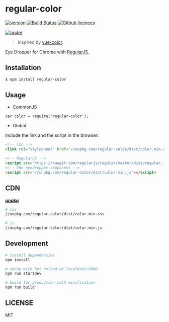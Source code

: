 # regular-color

[![version](https://img.shields.io/npm/v/regular-color.svg)](https://www.npmjs.com/package/regular-color) 
[![Build Status](https://img.shields.io/travis/Deol/regular-color.svg)](https://travis-ci.org/Deol/regular-color)
[![Github licences](https://img.shields.io/github/license/Deol/regular-color.svg)](https://github.com/Deol/regular-color/blob/master/LICENSE)

[![nodei](https://nodei.co/npm/regular-color.png?downloads=true)](https://www.npmjs.com/package/regular-color)

>  Inspired by [vue-color](https://github.com/xiaokaike/vue-color).

Eye Dropper for Chrome with [RegularJS](https://github.com/regularjs/regular).

## Installation

```bash
$ npm install regular-color
```

## Usage

 - CommonJS

```
var color = require('regular-color');
```

 - Global

Include the link and the script in the browser:

```html
<!-- css -->
<link rel="stylesheet" href="//unpkg.com/regular-color/dist/color.min.css">

<!-- RegularJS -->
<script src="https://rawgit.com/regularjs/regular/master/dist/regular.js"></script>
<!-- the eyedropper component -->
<script src="//unpkg.com/regular-color/dist/color.min.js"></script>
```

## CDN

[**unpkg**](https://unpkg.com)

```sh
# css
//unpkg.com/regular-color/dist/color.min.css

# js
//unpkg.com/regular-color/dist/color.min.js
```

## Development

``` bash
# install dependencies
npm install

# serve with hot reload at localhost:8080
npm run startdev

# build for production with minification
npm run build
```

## LICENSE

MIT